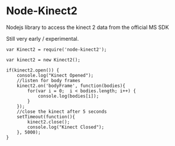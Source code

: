 # Node-Kinect2

Nodejs library to access the kinect 2 data from the official MS SDK

Still very early / experimental.

```
var Kinect2 = require('node-kinect2');

var kinect2 = new Kinect2();

if(kinect2.open()) {
	console.log("Kinect Opened");
	//listen for body frames
	kinect2.on('bodyFrame', function(bodies){
		for(var i = 0;  i < bodies.length; i++) {
			console.log(bodies[i]);
		}
	});
	//close the kinect after 5 seconds
	setTimeout(function(){
		kinect2.close();
		console.log("Kinect Closed");
	}, 5000);
}
```